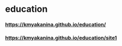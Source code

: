 # education
### https://kmyakanina.github.io/education/
### https://kmyakanina.github.io/education/site1
